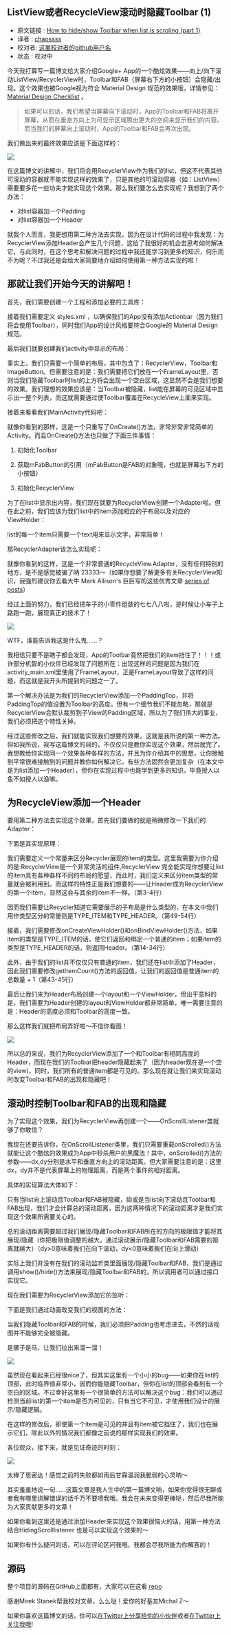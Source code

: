 ListView或者RecycleView滚动时隐藏Toolbar (1)
---

>
* 原文链接 : [How to hide/show Toolbar when list is scroling (part 1)](http://mzgreen.github.io/2015/02/15/How-to-hideshow-Toolbar-when-list-is-scroling%28part1%29/)
* 译者 : [chaossss](https://github.com/chaossss) 
* 校对者: [这里校对者的github用户名](github链接)  
* 状态 :  校对中


今天我打算写一篇博文给大家介绍Google+ App的一个酷炫效果——向上/向下滚动ListView/RecyclerView时，Toolbar和FAB（屏幕右下方的小按钮）会隐藏/出现。这个效果也被Google视为符合 Material Design 规范的效果哦，详情参见： [Material Design Checklist](http://android-developers.blogspot.com/2014/10/material-design-on-android-checklist.html) 。


> 如果可以的话，我们希望当屏幕向下滚动时，App的Toolbar和FAB将离开屏幕，从而在垂直方向上为可显示区域腾出更大的空间来显示我们的内容。而当我们的屏幕向上滚动时，App的Toolbar和FAB会再次出现。

我们做出来的最终效果应该是下面这样的：

![](http://img.my.csdn.net/uploads/201503/27/1427447324_1070.gif)

在这篇博文的讲解中，我们将会用RecyclerView作为我们的list，但这不代表其他可滚动的容器就不能实现这样的效果了，只是其他的可滚动容器（如：ListView）需要要多花一些功夫才能实现这个效果。那么我们要怎么去实现呢？我想到了两个办法：

- 对list容器加一个Padding
- 对list容器加一个Header

就我个人而言，我更想用第二种方法去实现，因为在设计代码的过程中我发现：为RecyclerView添加Header会产生几个问题，这给了我很好的机会去思考如何解决它，与此同时，在这个思考和解决问题的过程中我还能学习到更多的知识，何乐而不为呢？不过我还是会给大家简要地介绍如何使用第一种方法实现的啦！

## 那就让我们开始今天的讲解吧！ 

首先，我们需要创建一个工程和添加必要的工具库：

接着我们需要定义 styles.xml ，以确保我们的App没有添加Actionbar（因为我们将会使用Toolbar），同时我们App的设计风格要符合Google的 Material Design 规范。

最后我们就要创建我们activity中显示的布局：

事实上，我们只需要一个简单的布局，其中包含了：RecyclerView，Toolbar和ImageButton。但需要注意的是：我们需要把它们放在一个FrameLayout里，否则当我们隐藏Toolbar时list的上方将会出现一个空白区域，这显然不会是我们想要的效果。我们理想的效果应该是：当Toolbar被隐藏，list能在屏幕的可见区域中显示出一整个列表，而这就需要通过使Toolbar覆盖在RecycleView上面来实现。

接着来看看我们MainActivity代码吧：

就像你看到的那样，这是一个只重写了OnCreate()方法，非常非常非常简单的Activity。而且OnCreate()方法也只做了下面三件事情：

1. 初始化Toolbar

1. 获取mFabButton的引用（mFabButton是FAB的对象哦，也就是屏幕右下方的小按钮）

1. 初始化RecyclerView

为了在list中显示出内容，我们现在就要为RecyclerView创建一个Adapter啦。但在此之前，我们应该为我们list中的item添加相应的子布局以及对应的ViewHolder：

list的每一个item只需要一个text用来显示文字，非常简单！

那RecyclerAdapter该怎么实现呢：

就像你看到的这样，这是一个非常普通的RecycleView.Adapter，没有任何特别的地方，是不是感觉被骗了呐  23333～（如果你想要了解更多有关RecyclerView知识，我强烈建议你去看大牛 Mark Allison's 巨巨写的这些优秀文章 [series of posts](https://blog.stylingandroid.com/material-part-4/)）

经过上面的努力，我们已经把车子的小零件组装的七七八八啦，是时候让小车子上路跑一跑，展现真正的技术了！

![](http://img.my.csdn.net/uploads/201503/27/1427447324_5421.png)

WTF，谁能告诉我这是什么鬼……？

我相信只要不是瞎子都会发现，App的Toolbar竟然把我们的item挡住了！！！或许部分机智的小伙伴已经发现了问题所在：出现这样的问题是因为我们在activity_main.xml里使用了FrameLayout，正是FrameLayout导致了这样的问题，而这就是我开头所提到的问题之一了。

第一个解决办法是为我们的RecyclerView添加一个PaddingTop，并将PaddingTop的值设置为Toolbar的高度。但有一个细节我们不能忽略，那就是RecyclerView会默认裁剪到子View的Padding区域，所以为了我们伟大的事业，我们必须把这个特性关掉。

经过这些修改之后，我们就能实现我们想要的效果，这就是我所说的第一种方法。但如我所说，我写这篇博文的目的，不仅仅只是教你实现这个效果，然后就完了。我想教给你实现同一个效果各种各样的方法，并且为你介绍其中的思想，让你接触到平常很难接触到的问题并教你如何解决它。有些方法固然会更加复杂（在本文中是为list添加一个Header），但你在实现过程中也能学到更多的知识，毕竟授人以鱼不如授人以渔嘛。

## 为RecycleView添加一个Header


要用第二种方法去实现这个效果，首先我们要做的就是稍微修改一下我们的Adapter：

下面是其实现原理：

我们需要定义一个常量来区分Recycler展现的item的类型。这里我需要为你介绍的是:RecyclerView是一个非常灵活的组件,RecyclerView 完全能实现你想要让list的item具有各种各样不同的布局的愿望，而此时，我们定义来区分item类型的常量就会被利用到。而这样的特性正是我们想要的——让Header成为RecyclerView的第一个item，显然这会与其余的item不一样。（第3-4行）

因而我们需要让Recycler知道它需要展示的子布局是什么类型的，在本文中我们用作类型区分的常量则是TYPE_ITEM和TYPE_HEADER。（第49-54行）

接着，我们需要修改onCreateViewHolder()和onBindViewHolder()方法，如果item的类型是TYPE_ITEM的话，使它们返回和绑定一个普通的item；如果item的类型是TYPE_HEADER的话，则返回Header。（第14-34行）

此外，由于我们的list并不仅仅只有普通的item，我们还在list中添加了Header，因此我们需要修改getItemCount()方法的返回值，让我们的返回值是普通item的总数量 + 1（第43-45行）

最后让我们来为Header布局创建一个layout和一个ViewHolder，但出乎意料的是，我们需要为Header创建的layout和ViewHolder都非常简单，唯一需要注意的是：Header的高度必须和Toolbar的高度一致。

那么这样我们就把布局弄好啦～不信你看图！

![](http://img.my.csdn.net/uploads/201503/27/1427447325_8379.png)

所以总的来说，我们为RecyclerView添加了一个和Toolbar有相同高度的Header，而现在我们的Toolbar把header隐藏起来了（因为header现在是一个空的view)，同时，我们所有的普通item都是可见的。那么现在就让我们来实现滚动时改变Toolbar和FAB的出现和隐藏吧！

## 滚动时控制Toolbar和FAB的出现和隐藏 


为了实现这个效果，我们为RecyclerView再创建一个——OnScrollListener类就够了你敢信？

我现在还要告诉你，在OnScrollListener类里，我们只需要重载onScrolled()方法就能让这个酷炫的效果成为App中秒杀用户的黑魔法！其中，onScrolled()方法的参数——dx,dy分别是水平和垂直方向上的滚动距离。但大家需要注意的是：这里dx，dy并不是代表屏幕上的物理距离，而是两个事件的相对距离。

具体的实现算法大体如下：

只有当list向上滚动且Toolbar和FAB被隐藏，抑或是当list向下滚动且Toolbar和FAB出现，我们才会计算总的滚动距离，因为这两种情况下的滚动距离才是我们实现这个效果所需要关心的。

总的滚动距离需要超过我们展现/隐藏Toolbar和FAB所在的方向的极限值才能将其展现/隐藏（你把极限值调整的越大，通过滚动展示/隐藏Toolbar和FAB需要的距离就越大）（dy>0意味着我们在向下滚动，dy<0意味着我们在向上滑动）

实际上我们并没有在我们的滚动监听类里面展现/隐藏Toolbar和FAB，我们是通过调用show()/hide()方法来展现/隐藏Toolbar和FAB的，所以调用者可以通过接口实现它。

现在我们需要为RecyclerView添加它的监听：

下面是我们通过动画改变我们的视图的方法：

当我们隐藏Toolbar和FAB的时候，我们必须把Padding也考虑进去，不然的话视图并不能够完全被隐藏。

是骡子是马，让我们拉出来溜一溜！

![](http://img.my.csdn.net/uploads/201503/27/1427447325_8449.gif)

虽然现在看起来已经很nice了，但其实这里有一个小小的bug——如果你在list的顶部，此时临界值非常小，因而你能隐藏Toolbar，但你在list的顶部会看到有一个空白的区域。不过幸好这里有一个很简单的方法可以解决这个bug：我们可以通过检测当前list的第一个item是否为可见的，只有当它不可见，才使用我们设计的展示/隐藏逻辑。

在这样的修改后，即使第一个item是可见的并且有item被它挡住了，我们也在展示它们，除此以外的情况我们都像之前说的那样实现我们的效果。

各位观众，接下来，就是见证奇迹的时刻：

![](http://img.my.csdn.net/uploads/201503/27/1427447326_5458.gif)

太棒了思密达！感觉之前的失败都如雨后甘霖温润我脆弱的心灵呐～

其实羞羞地说一句……这篇文章是我人生中的第一篇博文呐，如果你觉得很无聊或者我有哪里讲解错误的话千万不要喷我哦。我会在未来变得更棒哒，然后尽我所能为大家贡献更多的文章！

如果你看到这里还是通过添加Header来实现这个效果很恼火的话，用第一种方法结合HidingScrolllistener 也是可以实现这个效果的～

如果你有什么疑问的话，可以在评论区问我哦，我都会尽我所能为你解答的！

## 源码 

整个项目的源码在GitHub上面都有，大家可以在这看 [repo](https://github.com/mzgreen/HideOnScrollExample)

感谢Mirek Stanek帮我校对文章，么么哒！爱你的好基友Michal Z～

如果你喜欢这篇博文的话，你可以[在Twitter上分享给你的小伙伴](https://twitter.com/intent/tweet?url=http://mzgreen.github.io/2015/02/15/How-to-hideshow-Toolbar-when-list-is-scroling(part1)/&text=How%20to%20hide/show%20Toolbar%20when%20list%20is%20scroling%20(part%201)&via=mzmzgreen)或者[在Twitter上关注我哦](https://twitter.com/mzmzgreen)!
